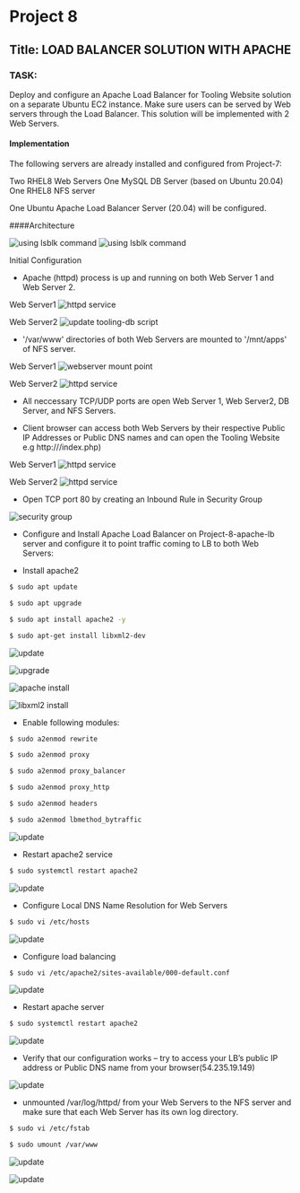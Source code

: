 # Project 8
## Title: LOAD BALANCER SOLUTION WITH APACHE
### TASK: 
Deploy and configure an Apache Load Balancer for Tooling Website solution on a separate Ubuntu EC2 instance. Make sure users can be served by Web servers through the Load Balancer. This solution will be implemented with 2 Web Servers.

#### Implementation
The following servers are already installed and configured from Project-7:

Two RHEL8 Web Servers
One MySQL DB Server (based on Ubuntu 20.04)
One RHEL8 NFS server

One Ubuntu Apache Load Balancer Server (20.04) will be configured.

####Architecture

 ![using lsblk command](./image8/architecture.png)
  ![using lsblk command](./image8/architecture-2.png)

  Initial Configuration

  * Apache (httpd) process is up and running on both Web Server 1 and Web Server 2.

  Web Server1
  ![httpd service](./image8/httpd-service.png)

  Web Server2
  ![update tooling-db script](./image8/httpd-service.png)

  * '/var/www' directories of both Web Servers are mounted to '/mnt/apps' of NFS server.

  Web Server1
  ![webserver mount point](./image8/web-nfs-1.png)

  Web Server2
  ![httpd service](./image8/web-nfs-2.png)


  * All neccessary TCP/UDP ports are open Web Server 1, Web Server2, DB Server, and NFS Servers.

  * Client browser can access both Web Servers by their respective Public IP Addresses or Public DNS names and can open the Tooling Website e.g http://<Public-IP-Address or Public-DNS-Name>/index.php)

  Web Server1
  ![httpd service](./image8/web-page-1.png)

  Web Server2
   ![httpd service](./image8/web-page-2.png)


* Open TCP port 80 by creating an Inbound Rule in Security Group

![security group](./image8/security-group.png)

* Configure and Install Apache Load Balancer on Project-8-apache-lb server and configure it to point traffic coming to LB to both Web Servers:

* Install apache2

<!-- Code Blocks -->
```bash
$ sudo apt update

$ sudo apt upgrade

$ sudo apt install apache2 -y

$ sudo apt-get install libxml2-dev
```
![update](./image8/update.png)

 ![upgrade](./image8/upgrade.png) 

![apache install](./image8/apache-install.png) 

![libxml2 install](./image8/apache-install.png) 
 
* Enable following modules:

<!-- Code Blocks -->
```bash
$ sudo a2enmod rewrite

$ sudo a2enmod proxy

$ sudo a2enmod proxy_balancer

$ sudo a2enmod proxy_http

$ sudo a2enmod headers

$ sudo a2enmod lbmethod_bytraffic
```
![update](./image8/module-install.png)

* Restart apache2 service
<!-- Code Blocks -->
```bash
$ sudo systemctl restart apache2
```
![update](./image8/apache-restart.png)

* Configure Local DNS Name Resolution for Web Servers
<!-- Code Blocks -->
```bash
$ sudo vi /etc/hosts
```
![update](./image8/dns.png)


* Configure load balancing
<!-- Code Blocks -->
```bash
$ sudo vi /etc/apache2/sites-available/000-default.conf
```
![update](./image8/proxy-config.png)

* Restart apache server
<!-- Code Blocks -->
```bash
$ sudo systemctl restart apache2
```
![update](./image8/restart-apache.png)

* Verify that our configuration works – try to access your LB’s public IP address or Public DNS name from your browser(54.235.19.149)

![update](./image8/webpage-proxy-1.png)

* unmounted /var/log/httpd/ from your Web Servers to the NFS server and make sure that each Web Server has its own log directory.
<!-- Code Blocks -->
```bash
$ sudo vi /etc/fstab

$ sudo umount /var/www
```
![update](./image8/get-http-1.png)

![update](./image8/get-http-2.png)
